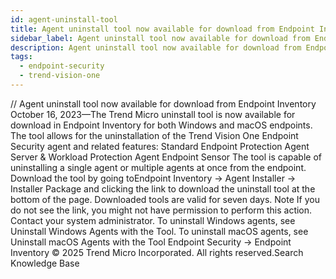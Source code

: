 ```yaml
---
id: agent-uninstall-tool
title: Agent uninstall tool now available for download from Endpoint Inventory
sidebar_label: Agent uninstall tool now available for download from Endpoint Inventory
description: Agent uninstall tool now available for download from Endpoint Inventory
tags:
  - endpoint-security
  - trend-vision-one
---
```


/*<![CDATA[*/ $('#title').html($('meta[name=map-description]').attr('content')); /*]]>*/ Agent uninstall tool now available for download from Endpoint Inventory October 16, 2023—The Trend Micro uninstall tool is now available for download in Endpoint Inventory for both Windows and macOS endpoints. The tool allows for the uninstallation of the Trend Vision One Endpoint Security agent and related features: Standard Endpoint Protection Agent Server & Workload Protection Agent Endpoint Sensor The tool is capable of uninstalling a single agent or multiple agents at once from the endpoint. Download the tool by going toEndpoint Inventory → Agent Installer → Installer Package and clicking the link to download the uninstall tool at the bottom of the page. Downloaded tools are valid for seven days. Note If you do not see the link, you might not have permission to perform this action. Contact your system administrator. To uninstall Windows agents, see Uninstall Windows Agents with the Tool. To uninstall macOS agents, see Uninstall macOS Agents with the Tool Endpoint Security → Endpoint Inventory © 2025 Trend Micro Incorporated. All rights reserved.Search Knowledge Base